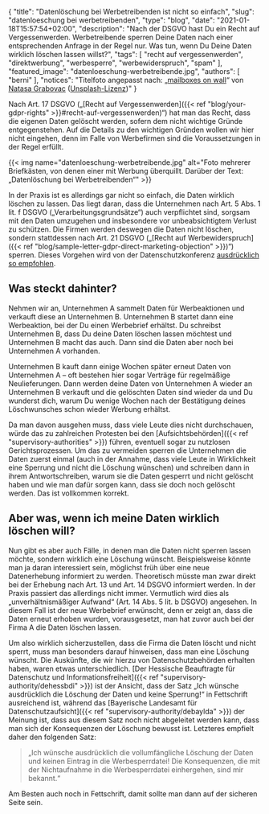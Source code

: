 {
    "title": "Datenlöschung bei Werbetreibenden ist nicht so einfach",
    "slug": "datenloeschung bei werbetreibenden",
    "type": "blog",
    "date": "2021-01-18T15:57:54+02:00",
    "description": "Nach der DSGVO hast Du ein Recht auf Vergessenwerden. Werbetreibende sperren Deine Daten nach einer entsprechenden Anfrage in der Regel nur. Was tun, wenn Du Deine Daten wirklich löschen lassen willst?",
    "tags": [ "recht auf vergessenwerden", "direktwerbung", "werbesperre", "werbewiderspruch", "spam" ],
    "featured_image": "datenloeschung-werbetreibende.jpg",
    "authors": [ "berni" ],
    "notices": "Titelfoto angepasst nach: „[mailboxes on wall](https://unsplash.com/photos/eRp165wNxro)“ von [Natasa Grabovac](https://unsplash.com/@tashanatra) ([Unsplash-Lizenz](https://unsplash.com/license))"
}


Nach Art. 17 DSGVO („[Recht auf Vergessenwerden]({{< ref "blog/your-gdpr-rights" >}}#recht-auf-vergessenwerden)“) hat man das Recht, dass die eigenen Daten gelöscht werden, sofern dem nicht wichtige Gründe entgegenstehen. Auf die Details zu den wichtigen Gründen wollen wir hier nicht eingehen, denn im Falle von Werbefirmen sind die Voraussetzungen in der Regel erfüllt.

{{< img name="datenloeschung-werbetreibende.jpg" alt="Foto mehrerer Briefkästen, von denen einer mit Werbung überquillt. Darüber der Text: „Datenlöschung bei Werbetreibenden“" >}}

In der Praxis ist es allerdings gar nicht so einfach, die Daten wirklich löschen zu lassen. Das liegt daran, dass die Unternehmen nach Art. 5 Abs. 1 lit. f DSGVO („Verarbeitungsgrundsätze“) auch verpflichtet sind, sorgsam mit den Daten umzugehen und insbesondere vor unbeabsichtigtem Verlust zu schützen. Die Firmen werden deswegen die Daten nicht löschen, sondern stattdessen nach Art. 21 DSGVO („[Recht auf Werbewiderspruch]({{< ref "blog/sample-letter-gdpr-direct-marketing-objection" >}})“) sperren. Dieses Vorgehen wird von der Datenschutzkonferenz [ausdrücklich so empfohlen](https://www.datenschutzkonferenz-online.de/media/oh/20181107_oh_werbung.pdf).

## Was steckt dahinter?

Nehmen wir an, Unternehmen A sammelt Daten für Werbeaktionen und verkauft diese an Unternehmen B. Unternehmen B startet dann eine Werbeaktion, bei der Du einen Werbebrief erhältst. Du schreibst Unternehmen B, dass Du deine Daten löschen lassen möchtest und Unternehmen B macht das auch. Dann sind die Daten aber noch bei Unternehmen A vorhanden.

Unternehmen B kauft dann einige Wochen später erneut Daten von Unternehmen A – oft bestehen hier sogar Verträge für regelmäßige Neulieferungen. Dann werden deine Daten von Unternehmen A wieder an Unternehmen B verkauft und die gelöschten Daten sind wieder da und Du wunderst dich, warum Du wenige Wochen nach der Bestätigung deines Löschwunsches schon wieder Werbung erhältst.

Da man davon ausgehen muss, dass viele Leute dies nicht durchschauen, würde das zu zahlreichen Protesten bei den [Aufsichtsbehörden]({{< ref "supervisory-authorities" >}}) führen, eventuell sogar zu nutzlosen Gerichtsprozessen. Um das zu vermeiden sperren die Unternehmen die Daten zuerst einmal (auch in der Annahme, dass viele Leute in Wirklichkeit eine Sperrung und nicht die Löschung wünschen) und schreiben dann in ihrem Antwortschreiben, warum sie die Daten gesperrt und nicht gelöscht haben und wie man dafür sorgen kann, dass sie doch noch gelöscht werden. Das ist vollkommen korrekt.

## Aber was, wenn ich meine Daten wirklich löschen will?

Nun gibt es aber auch Fälle, in denen man die Daten nicht sperren lassen möchte, sondern wirklich eine Löschung wünscht. Beispielsweise könnte man ja daran interessiert sein, möglichst früh über eine neue Datenerhebung informiert zu werden. Theoretisch müsste man zwar direkt bei der Erhebung nach Art. 13 und Art. 14 DSGVO informiert werden. In der Praxis passiert das allerdings nicht immer. Vermutlich wird dies als „unverhältnismäßiger Aufwand“ (Art. 14 Abs. 5 lit. b DSGVO) angesehen. In diesem Fall ist der neue Werbebrief erwünscht, denn er zeigt an, dass die Daten erneut erhoben wurden, vorausgesetzt, man hat zuvor auch bei der Firma A die Daten löschen lassen.

Um also wirklich sicherzustellen, dass die Firma die Daten löscht und nicht sperrt, muss man besonders darauf hinweisen, dass man eine Löschung wünscht. Die Auskünfte, die wir hierzu von Datenschutzbehörden erhalten haben, waren etwas unterschiedlich. [Der Hessische Beauftragte für Datenschutz und Informationsfreiheit]({{< ref "supervisory-authority/dehessbdi" >}}) ist der Ansicht, dass der Satz „Ich wünsche ausdrücklich die Löschung der Daten und keine Sperrung!“ in Fettschrift ausreichend ist, während das [Bayerische Landesamt für Datenschutzaufsicht]({{< ref "supervisory-authority/debaylda" >}}) der Meinung ist, dass aus diesem Satz noch nicht abgeleitet werden kann, dass man sich der Konsequenzen der Löschung bewusst ist. Letzteres empfielt daher den folgenden Satz:

> „Ich wünsche ausdrücklich die vollumfängliche Löschung der Daten und keinen Eintrag in die Werbesperrdatei! Die Konsequenzen, die mit der Nichtaufnahme in die Werbesperrdatei einhergehen, sind mir bekannt.“

Am Besten auch noch in Fettschrift, damit sollte man dann auf der sicheren Seite sein.
